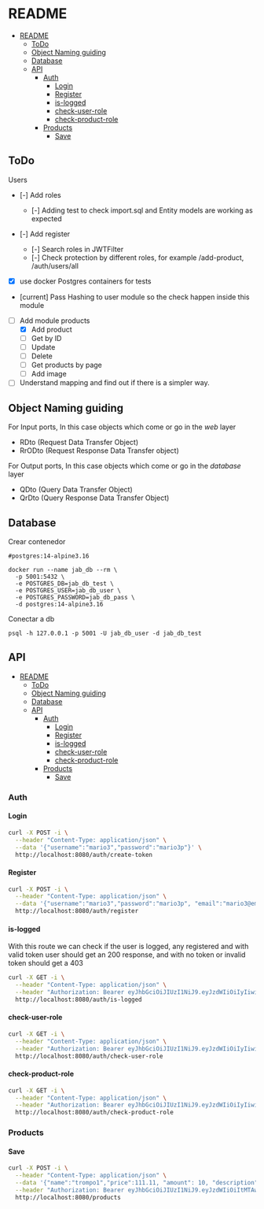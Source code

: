 # README

- [README](#readme)
  - [ToDo](#todo)
  - [Object Naming guiding](#object-naming-guiding)
  - [Database](#database)
  - [API](#api)
    - [Auth](#auth)
      - [Login](#login)
      - [Register](#register)
      - [is-logged](#is-logged)
      - [check-user-role](#check-user-role)
      - [check-product-role](#check-product-role)
    - [Products](#products)
      - [Save](#save)

## ToDo

Users

- [-] Add roles
  - [-] Adding test to check import.sql and Entity models are working as expected

- [-] Add register
  - [-] Search roles in JWTFilter
  - [-] Check protection by different roles, for example /add-product, /auth/users/all

- [X] use docker Postgres containers for tests

- [current] Pass Hashing to user module so the check happen inside this module

- [ ] Add module products
  - [X] Add product
  - [ ] Get by ID
  - [ ] Update
  - [ ] Delete
  - [ ] Get products by page
  - [ ] Add image

- [ ] Understand mapping and find out if there is a simpler way.

<!--
-->

## Object Naming guiding

For Input ports, In this case objects which come or go in the *web* layer

- RDto (Request Data Transfer Object)
- RrODto (Request Response Data Transfer object)

For Output ports, In this case objects which come or go in the *database* layer

- QDto (Query Data Transfer Object)
- QrDto (Query Response Data Transfer Object)

## Database

Crear contenedor

```shell
#postgres:14-alpine3.16

docker run --name jab_db --rm \
  -p 5001:5432 \
  -e POSTGRES_DB=jab_db_test \
  -e POSTGRES_USER=jab_db_user \
  -e POSTGRES_PASSWORD=jab_db_pass \
  -d postgres:14-alpine3.16
```

Conectar a db

```shell
psql -h 127.0.0.1 -p 5001 -U jab_db_user -d jab_db_test
```

<!--

########################################################################
########################################################################
########################################################################

-->

## API

- [README](#readme)
  - [ToDo](#todo)
  - [Object Naming guiding](#object-naming-guiding)
  - [Database](#database)
  - [API](#api)
    - [Auth](#auth)
      - [Login](#login)
      - [Register](#register)
      - [is-logged](#is-logged)
      - [check-user-role](#check-user-role)
      - [check-product-role](#check-product-role)
    - [Products](#products)
      - [Save](#save)

### Auth

#### Login

```bash
curl -X POST -i \
  --header "Content-Type: application/json" \
  --data '{"username":"mario3","password":"mario3p"}' \
  http://localhost:8080/auth/create-token
```

#### Register

```bash
curl -X POST -i \
  --header "Content-Type: application/json" \
  --data '{"username":"mario3","password":"mario3p", "email":"mario3@email.com"}' \
  http://localhost:8080/auth/register
```

#### is-logged

With this route we can check if the user is logged, any registered and with
valid token user should get an 200 response, and with no token or invalid
token should get a 403

```bash
curl -X GET -i \
  --header "Content-Type: application/json" \
  --header "Authorization: Bearer eyJhbGciOiJIUzI1NiJ9.eyJzdWIiOiIyIiwiaWF0IjoxNzI5Mjk5MzgwLCJleHAiOjE3MjkyOTk2ODB9.38rtGlTEiNgx2omZvAdPQLmb-wy90JM3I7NVpzzsWIk" \
  http://localhost:8080/auth/is-logged
```

#### check-user-role

```bash
curl -X GET -i \
  --header "Content-Type: application/json" \
  --header "Authorization: Bearer eyJhbGciOiJIUzI1NiJ9.eyJzdWIiOiIyIiwiaWF0IjoxNzI5Mjk5MzgwLCJleHAiOjE3MjkyOTk2ODB9.38rtGlTEiNgx2omZvAdPQLmb-wy90JM3I7NVpzzsWIk" \
  http://localhost:8080/auth/check-user-role
```

#### check-product-role

```bash
curl -X GET -i \
  --header "Content-Type: application/json" \
  --header "Authorization: Bearer eyJhbGciOiJIUzI1NiJ9.eyJzdWIiOiIyIiwiaWF0IjoxNzI5Mjk5MzgwLCJleHAiOjE3MjkyOTk2ODB9.38rtGlTEiNgx2omZvAdPQLmb-wy90JM3I7NVpzzsWIk" \
  http://localhost:8080/auth/check-product-role
```

### Products

#### Save

```bash
curl -X POST -i \
  --header "Content-Type: application/json" \
  --data '{"name":"trompo1","price":111.11, "amount": 10, "description": "Trompo numero 1" }' \
  --header "Authorization: Bearer eyJhbGciOiJIUzI1NiJ9.eyJzdWIiOiItMTAwIiwiaWF0IjoxNzI5NTU4OTUwLCJleHAiOjE3Mjk1NjAxNTB9.nRj-vwifZA9JuB19o1Pt1KMl3YbfXgSoG0_ve1EOwtY" \
  http://localhost:8080/products
```
